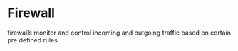 # Firewall
firewalls monitor and control incoming and outgoing traffic based on certain pre defined rules